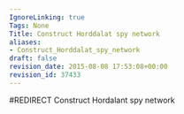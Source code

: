 ```yaml
---
IgnoreLinking: true
Tags: None
Title: Construct Horddalat spy network
aliases:
- Construct_Horddalat_spy_network
draft: false
revision_date: 2015-08-08 17:53:08+00:00
revision_id: 37433
---
```


#REDIRECT Construct Hordalant spy network